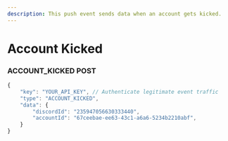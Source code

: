 ```yaml
---
description: This push event sends data when an account gets kicked.
---
```


# Account Kicked

### ACCOUNT\_KICKED POST

```javascript
{
    "key": "YOUR_API_KEY", // Authenticate legitimate event traffic
    "type": "ACCOUNT_KICKED",
    "data": {
        "discordId": "235947056630333440",
        "accountId": "67ceebae-ee63-43c1-a6a6-5234b2210abf",
    }
}
```
